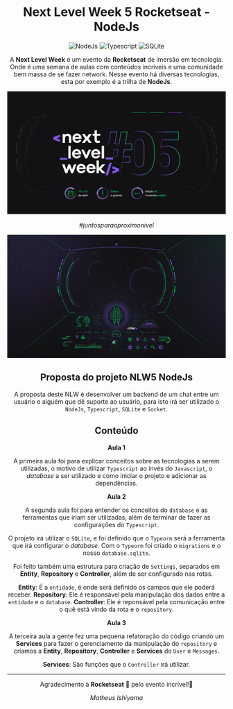 <div align="center">

# Next Level Week 5 Rocketseat - NodeJs

![NodeJs](https://img.shields.io/badge/-Nodejs-339933?style=flat-square&logo=Node.js&logoColor=white "Node.js")
![Typescript](https://img.shields.io/badge/-Typescript-1572B6?style=flat-square&logo=typescript&logoColor=white "Typescript")
![SQLite](https://img.shields.io/badge/-SQLite-03BAFC?style=flat-square&logo=sqlite&logoColor=white "SQLite")

A **Next Level Week** é um evento da **Rocketseat** de imersão em tecnologia. Onde é uma semana de aulas com conteúdos incríveis e uma comunidade bem massa de se fazer network. Nesse evento há diversas tecnologias, esta por exemplo é a trilha de **NodeJs**.

![Banner](./.github/NLW05_banner.png)

_#juntosparaoproximonivel_

![Spaceship](./.github/NLW05_espaconave.jpg)

## Proposta do projeto NLW5 NodeJs

A proposta deste NLW é desenvolver um backend de um chat entre um usuário e alguém que dê suporte ao usuário, para isto irá ser utilizado o `NodeJs`, `Typescript`, `SQLite` e `Socket`.

## Conteúdo

**Aula 1**

A primeira aula foi para explicar conceitos sobre as tecnologias a serem utilizadas, o motivo de utilizar `Typescript` ao invés do `Javascript`, o _database_ a ser utilizado e como iniciar o projeto e adicionar as dependências.

**Aula 2**

A segunda aula foi para entender os conceitos do `database` e as ferramentas que iriam ser utilizadas, além de terminar de fazer as configurações do `Typescript`.

O projeto irá utilizar o `SQLite`, e foi definido que o `Typeorm` será a ferramenta que irá configurar o _database_. Com o `Typeorm` foi criado o `migrations` e o nosso `database.sqlite`.

Foi feito também uma estrutura para criação de `Settings`, separados em **Entity**, **Repository** e **Controller**, além de ser configurado nas rotas.

**Entity**: É a `entidade`, é onde será definido os campos que ele poderá receber.
**Repository**: Ele é responsável pela manipulação dos dados entre a `entidade` e o `database`.
**Controller**: Ele é reponsável pela comunicação entre o quê está vindo da rota e o `repository`.

**Aula 3**

A terceira aula a gente fez uma pequena refatoração do código criando um **Services** para fazer o gerenciamento da manipulação do `repository` e criamos a **Entity**, **Repository**, **Controller** e **Services** do `User` e `Messages`.

**Services**: São funções que o `Controller` irá utilizar.

---

Agradecimento à **Rocketseat** 🚀 pelo evento incrível!💜

_Matheus Ishiyama_